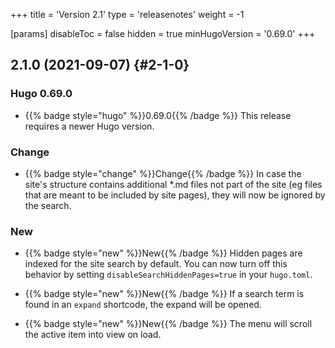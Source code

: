 +++
title = 'Version 2.1'
type = 'releasenotes'
weight = -1

[params]
  disableToc = false
  hidden = true
  minHugoVersion = '0.69.0'
+++

## 2.1.0 (2021-09-07) {#2-1-0}

### Hugo 0.69.0

- {{% badge style="hugo" %}}0.69.0{{% /badge %}} This release requires a newer Hugo version.

### Change

- {{% badge style="change" %}}Change{{% /badge %}} In case the site's structure contains additional *.md files not part of the site (eg files that are meant to be included by site pages), they will now be ignored by the search.

### New

- {{% badge style="new" %}}New{{% /badge %}} Hidden pages are indexed for the site search by default. You can now turn off this behavior by setting `disableSearchHiddenPages=true` in your `hugo.toml`.

- {{% badge style="new" %}}New{{% /badge %}} If a search term is found in an `expand` shortcode, the expand will be opened.

- {{% badge style="new" %}}New{{% /badge %}} The menu will scroll the active item into view on load.
